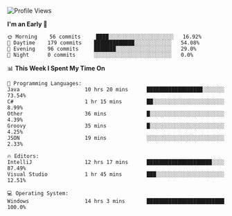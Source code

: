 <!--START_SECTION:waka-->
![Profile Views](http://img.shields.io/badge/Profile%20Views-50-blue)

**I'm an Early 🐤** 

```text
🌞 Morning    56 commits     ████░░░░░░░░░░░░░░░░░░░░░   16.92% 
🌆 Daytime    179 commits    █████████████░░░░░░░░░░░░   54.08% 
🌃 Evening    96 commits     ███████░░░░░░░░░░░░░░░░░░   29.0% 
🌙 Night      0 commits      ░░░░░░░░░░░░░░░░░░░░░░░░░   0.0%

```


📊 **This Week I Spent My Time On** 

```text
💬 Programming Languages: 
Java                     10 hrs 20 mins      ██████████████████░░░░░░░   73.54% 
C#                       1 hr 15 mins        ██░░░░░░░░░░░░░░░░░░░░░░░   8.99% 
Other                    36 mins             █░░░░░░░░░░░░░░░░░░░░░░░░   4.39% 
Groovy                   35 mins             █░░░░░░░░░░░░░░░░░░░░░░░░   4.25% 
JSON                     19 mins             ░░░░░░░░░░░░░░░░░░░░░░░░░   2.33%

🔥 Editors: 
IntelliJ                 12 hrs 17 mins      █████████████████████░░░░   87.49% 
Visual Studio            1 hr 45 mins        ███░░░░░░░░░░░░░░░░░░░░░░   12.51%

💻 Operating System: 
Windows                  14 hrs 3 mins       █████████████████████████   100.0%

```


<!--END_SECTION:waka-->

